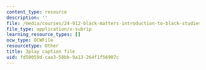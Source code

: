 ```yaml
---
content_type: resource
description: ''
file: /media/courses/24-912-black-matters-introduction-to-black-studies-spring-2017/fd50059dcaa358bb9a13264f1f56907c_yqE5O1ef1wY.vtt
file_type: application/x-subrip
learning_resource_types: []
ocw_type: OCWFile
resourcetype: Other
title: 3play caption file
uid: fd50059d-caa3-58bb-9a13-264f1f56907c
---
```

